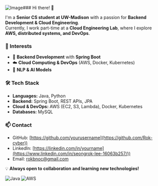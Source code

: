 ![Image](https://github.com/user-attachments/assets/de749831-c513-4639-989e-40f804b437c1)### Hi there! 👋  

I'm a **Senior CS student at UW-Madison** with a passion for **Backend Development & Cloud Engineering**.  
Currently, I work part-time at a **Cloud Engineering Lab**, where I explore **AWS, distributed systems, and DevOps**.  

### 🌱 Interests  
- 🚀 **Backend Development** with **Spring Boot**  
- ☁️ **Cloud Computing & DevOps** (AWS, Docker, Kubernetes)  
- 🤖 **NLP & AI Models**  

### 🛠 Tech Stack  
- **Languages:** Java, Python  
- **Backend:** Spring Boot, REST APIs, JPA  
- **Cloud & DevOps:** AWS (EC2, S3, Lambda), Docker, Kubernetes  
- **Databases:** MySQL  

### 📫 Contact  
- GitHub: [https://github.com/yourusername](https://github.com/Rok-cyber))  
- LinkedIn: [https://linkedin.com/in/yourname](https://www.linkedin.com/in/seongrok-lee-16063b257/))  
- Email: rokbnoc@gmail.com

💡 **Always open to collaboration and learning new technologies!**


![Java](https://img.shields.io/badge/Java-ED8B00?style=for-the-badge&logo=java&logoColor=white)
![AWS](https://img.shields.io/badge/AWS-232F3E?style=for-the-badge&logo=amazon-aws&logoColor=white)
